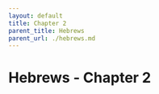 ```yaml
---
layout: default
title: Chapter 2
parent_title: Hebrews
parent_url: ./hebrews.md
---
```


# Hebrews - Chapter 2
